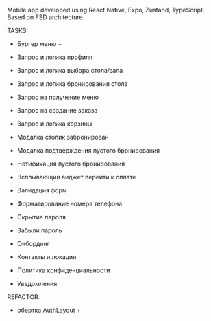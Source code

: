 Mobile app developed using React Native, Expo, Zustand, TypeScript. Based on FSD architecture.

TASKS:

- Бургер меню +
- Запрос и логика профиля
- Запрос и логика выбора стола/зала
- Запрос и логика бронирования стола
- Запрос на получение меню
- Запрос на создание заказа
- Запрос и логика корзины
- Модалка столик забронирован
- Модалка подтверждения пустого бронирования
- Нотификация пустого бронирования
- Всплывающий виджет перейти к оплате

- Валидация форм
- Форматирование номера телефона
- Скрытие пароля
- Забыли пароль
- Онбординг
- Контакты и локации
- Политика конфиденциальности
- Уведомления

REFACTOR:

- обертка AuthLayout +
